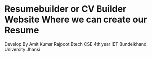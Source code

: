 # Resumebuilder or CV Builder Website Where we can create our Resume 
Develop By Amit Kumar Rajpoot  Btech CSE  4th year IET Bundelkhand University Jhansi 
